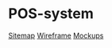 # POS-system

[Sitemap](https://www.gloomaps.com/6XWejonoCg )
[Wireframe](https://drive.google.com/file/d/1ZYSqEhExSmYLeMabK2iNswonBmt23518/view?usp=sharing )
[Mockups](https://www.figma.com/design/IftGPtdLzCGcRrJDIhUbs0/Untitled?node-id=1-2&t=HJQBrf2PCXEaMdXo-1 )
